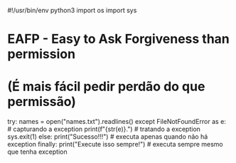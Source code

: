 #!/usr/bin/env python3
import os
import sys

# EAFP - Easy to Ask Forgiveness than permission
# (É mais fácil pedir perdão do que permissão)

try:
    names = open("names.txt").readlines()
except FileNotFoundError as e:  # capturando a exception
    print(f"{str(e)}.")  # tratando a exception
    sys.exit(1)
else:
    print("Sucesso!!!")  # executa apenas quando não há exception
finally:
    print("Execute isso sempre!")  # executa sempre mesmo que tenha exception

 
